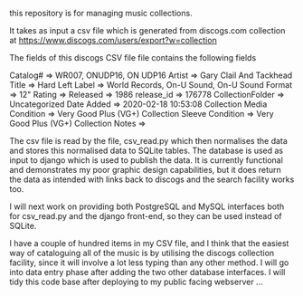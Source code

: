 this repository is for managing music collections.

It takes as input a csv file which is generated from discogs.com collection
at https://www.discogs.com/users/export?w=collection

The fields of this discogs CSV file file contains the following fields

Catalog# => WR007, ONUDP16, ON UDP16
Artist => Gary Clail And Tackhead
Title => Hard Left
Label => World Records, On-U Sound, On-U Sound
Format => 12"
Rating =>
Released => 1986
release_id => 176778
CollectionFolder => Uncategorized
Date Added => 2020-02-18 10:53:08
Collection Media Condition => Very Good Plus (VG+)
Collection Sleeve Condition => Very Good Plus (VG+)
Collection Notes =>

The csv file is read by the file, csv_read.py which then normalises the data and stores
this normalised data to SQLite tables. The database is used as input to django which is
used to publish the data. It is currently functional and demonstrates my poor graphic
design capabilities, but it does return the data as intended with links back to discogs
and the search facility works too.

I will next work on providing both PostgreSQL and MySQL interfaces both for csv_read.py
and the django front-end, so they can be used instead of SQLite.

I have a couple of hundred items in my CSV file, and I think that the easiest way of
cataloguing all of the music is by utilising the discogs collection facility, since
it will involve a lot less typing than any other method. I will go into data entry
phase after adding the two other database interfaces. I will tidy this code base after
deploying to my public facing webserver ...
